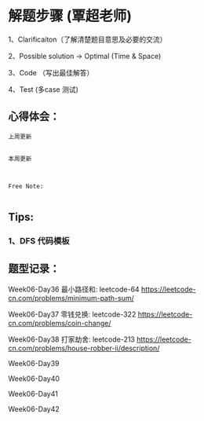 # 解题步骤 (覃超老师)
1、Clarificaiton（了解清楚题目意思及必要的交流）

2、Possible solution -> Optimal (Time & Space)

3、Code （写出最佳解答）

4、Test (多case 测试)

## 心得体会：

```
上周更新


本周更新



Free Note:
   
```

## Tips:


### 1、DFS 代码模板
 

## 题型记录：
Week06-Day36
最小路径和: leetcode-64
https://leetcode-cn.com/problems/minimum-path-sum/

Week06-Day37
零钱兑换: leetcode-322
https://leetcode-cn.com/problems/coin-change/

Week06-Day38
打家劫舍: leetcode-213
https://leetcode-cn.com/problems/house-robber-ii/description/

Week06-Day39


Week06-Day40


Week06-Day41


Week06-Day42





